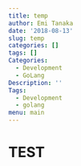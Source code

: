 ```yaml
---
title: temp
author: Emi Tanaka
date: '2018-08-13'
slug: temp
categories: []
tags: []
Categories:
  - Development
  - GoLang
Description: ''
Tags:
  - Development
  - golang
menu: main
---
```


# TEST
